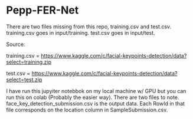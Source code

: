 # Pepp-FER-Net

There are two files missing from this repo, training.csv and test.csv.
training.csv goes in input/training.
test.csv goes in input/test.

Source:

training.csv = https://www.kaggle.com/c/facial-keypoints-detection/data?select=training.zip

test.csv = https://www.kaggle.com/c/facial-keypoints-detection/data?select=test.zip

I have run this jupyiter notebbok on my local machine w/ GPU but you can run this on colab (Probably the easier way). There are two files to note. face_key_detection_submission.csv is the output data. Each RowId in that file corresponds on the location column in SampleSubmission.csv.